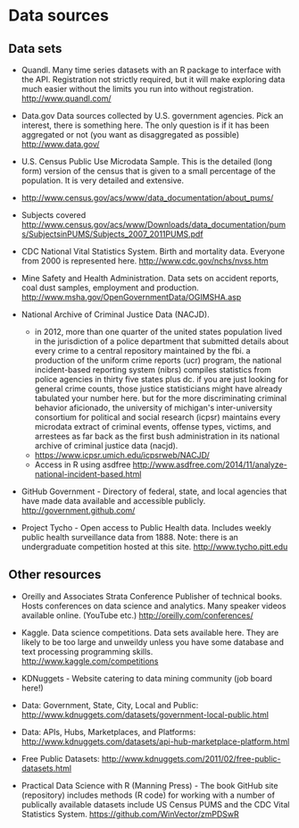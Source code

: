#  Data sources

Data sets
---------

-  Quandl.  Many time series datasets with an R package to interface with the API.  Registration not strictly required, but it will make exploring data much easier without the limits you run into without registration.
http://www.quandl.com/

-  Data.gov  Data sources collected by U.S. government agencies. Pick an interest, there is something here. The only question is if it has been aggregated or not (you want as disaggregated as possible)
http://www.data.gov/

-  U.S. Census Public Use Microdata Sample.  This is the detailed (long form) version of the census that is given to a small percentage of the population.  It is very detailed and extensive.

  -  http://www.census.gov/acs/www/data_documentation/about_pums/

  -  Subjects covered http://www.census.gov/acs/www/Downloads/data_documentation/pums/SubjectsinPUMS/Subjects_2007_2011PUMS.pdf

-  CDC National Vital Statistics System.  Birth and mortality data.  Everyone from 2000 is represented here.
http://www.cdc.gov/nchs/nvss.htm

-  Mine Safety and Health Administration. Data sets on accident reports, coal dust samples, employment and production.
http://www.msha.gov/OpenGovernmentData/OGIMSHA.asp

-  National Archive of Criminal Justice Data (NACJD).
	- in 2012, more than one quarter of the united states population lived in the jurisdiction of a police department that submitted details about every crime to a central repository maintained by the fbi.  a production of the uniform crime reports (ucr) program, the national incident-based reporting system (nibrs) compiles statistics from police agencies in thirty five states plus dc.  if you are just looking for general crime counts, those justice statisticians might have already tabulated your number here.  but for the more discriminating criminal behavior aficionado, the university of michigan's inter-university consortium for political and social research (icpsr) maintains every microdata extract of criminal events, offense types, victims, and arrestees as far back as the first bush administration in its national archive of criminal justice data (nacjd).
	- https://www.icpsr.umich.edu/icpsrweb/NACJD/
	- Access in R using asdfree http://www.asdfree.com/2014/11/analyze-national-incident-based.html


-  GitHub Government - Directory of federal, state, and local agencies that have made data available and accessible publicly.
http://government.github.com/

-  Project Tycho - Open access to Public Health data.  Includes weekly public health surveillance data from 1888.  Note:  there is an undergraduate competition hosted at this site.
http://www.tycho.pitt.edu

  
Other resources
---------------

-  Oreilly and Associates Strata Conference
Publisher of technical books.  Hosts conferences on data science and analytics.  Many speaker videos available online. (YouTube etc.)
http://oreilly.com/conferences/

-  Kaggle.  Data science competitions.  Data sets available here.  They are likely to be too large and unweildy unless you have some database and text processing programming skills.
http://www.kaggle.com/competitions

-  KDNuggets - Website catering to data mining community (job board here!)
  -  Data: Government, State, City, Local and Public: http://www.kdnuggets.com/datasets/government-local-public.html
  -  Data: APIs, Hubs, Marketplaces, and Platforms: http://www.kdnuggets.com/datasets/api-hub-marketplace-platform.html
  -  Free Public Datasets: http://www.kdnuggets.com/2011/02/free-public-datasets.html
  
-  Practical Data Science with R (Manning Press) - The book GitHub site (repository) includes methods (R code) for working with a number of publically available datasets include US Census PUMS and the CDC Vital Statistics System.
	https://github.com/WinVector/zmPDSwR

